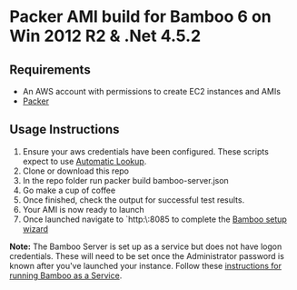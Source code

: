 # Packer AMI build for Bamboo 6 on Win 2012 R2 & .Net 4.5.2

## Requirements
* An AWS account with permissions to create EC2 instances and AMIs
* [Packer](https://www.packer.io/)

## Usage Instructions

1. Ensure your aws credentials have been configured.  These scripts expect to use [Automatic Lookup](https://www.packer.io/docs/builders/amazon.html#specifying-amazon-credentials).
1. Clone or download this repo
1. In the repo folder run 
    packer build bamboo-server.json
1. Go make a cup of coffee
1. Once finished, check the output for successful test results.
1. Your AMI is now ready to launch
1. Once launched navigate to `http:\\<instanceip>:8085 to complete the [Bamboo setup wizard](https://confluence.atlassian.com/bamboo/running-the-setup-wizard-289276851.html)

**Note:** The Bamboo Server is set up as a service but does not have logon credentials.  These will need to be set once the Administrator password is known after you've launched your instance.  Follow these [instructions for running Bamboo as a Service](https://confluence.atlassian.com/bamkb/running-bamboo-as-a-windows-service-troubleshooting-guide-420973231.html).
